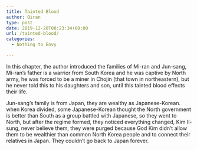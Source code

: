 ```yaml
---
title: Tainted Blood
author: Qiran
type: post
date: 2019-12-20T08:23:34+00:00
url: /tainted-blood/
categories:
  - Nothing to Envy

---
```

In this chapter, the author introduced the families of Mi-ran and Jun-sang, Mi-ran&#8217;s father is a warrior from South Korea and he was captive by North army, he was forced to be a miner in Chojin (that town in northeastern), but he never told this to his daughters and son, until this tainted blood effects their life.

Jun-sang&#8217;s family is from Japan, they are wealthy as Japanese-Korean. when Korea divided, some Japanese-Korean thought the North government is better than South as a group battled with Japanese, so they went to North, but after the regime formed, they noticed everything changed, Kim Il-sung, never believe them, they were purged because God Kim didn&#8217;t allow them to be wealthier than common North Korea people and to connect their relatives in Japan. They couldn&#8217;t go back to Japan forever.